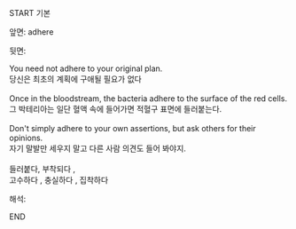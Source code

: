 START
기본

앞면:
adhere


뒷면:
<div><div>You need not adhere to your original plan. </div><div><div>당신은 최초의 계획에 구애될 필요가 없다</div></div></div><div><br></div><div>Once in the bloodstream, the bacteria adhere to the surface of the red cells. </div><div><div>그 박테리아는 일단 혈액 속에 들어가면 적혈구 표면에 들러붙는다.</div></div><div><br></div><div><div>Don't simply adhere to your own assertions, but ask others for their opinions. </div><div><div>자기 말발만 세우지 말고 다른 사람 의견도 들어 봐야지.</div></div></div><div><br></div><div>들러붙다, 부착되다 , <br>고수하다 , 충실하다 , 집착하다</div>


해석:

END